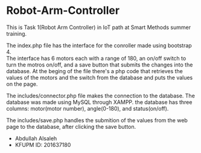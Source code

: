 # Robot-Arm-Controller
This is Task 1(Robot Arm Controller) in IoT path at Smart Methods summer training.

The index.php file has the interface for the conroller made using bootstrap 4.  
The interface has 6 motors each with a range of 180, an on/off switch to turn the motros on/off, and a save button that submits the changes into the database.
At the beging of the file there's a php code that retrieves the values of the motors and the switch from the database and puts the values on the page.

The includes/connector.php file makes the connection to the database.
The database was made using MySQL through XAMPP.
the database has three columns: motor(motor number), angle(0-180), and status(on/off).

The includes/save.php handles the submition of the values from the web page to the database, after clicking the save button.

- Abdullah Alsaleh
- KFUPM ID: 201637180
